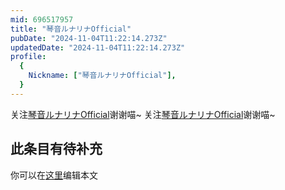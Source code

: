 ```yaml
---
mid: 696517957
title: "琴音ルナリナOfficial"
pubDate: "2024-11-04T11:22:14.273Z"
updatedDate: "2024-11-04T11:22:14.273Z"
profile:
  {
    Nickname: ["琴音ルナリナOfficial"],
  }
---
```


关注[琴音ルナリナOfficial](https://space.bilibili.com/696517957)谢谢喵~ 关注[琴音ルナリナOfficial](https://space.bilibili.com/696517957)谢谢喵~

## 此条目有待补充
你可以在[这里](https://github.com/Yuhanawa/VTuber.ICU-Content/edit/master/v/琴音ルナリナOfficial/index.md)编辑本文

